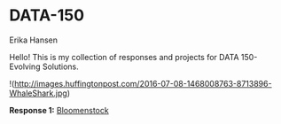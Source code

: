 # DATA-150
Erika Hansen

Hello! This is my collection of responses and projects for DATA 150- Evolving Solutions.


!(http://images.huffingtonpost.com/2016-07-08-1468008763-8713896-WhaleShark.jpg)


**Response 1:** [Bloomenstock](https://docs.google.com/document/d/1yyqaxSHWgTmc3JvGvhJdSwyesMm5eCjXfq7E5PZjyL8/edit?usp=sharing)
